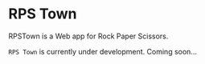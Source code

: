 RPS Town
========

RPSTown is a Web app for Rock Paper Scissors.

`RPS Town` is currently under development.
Coming soon...

